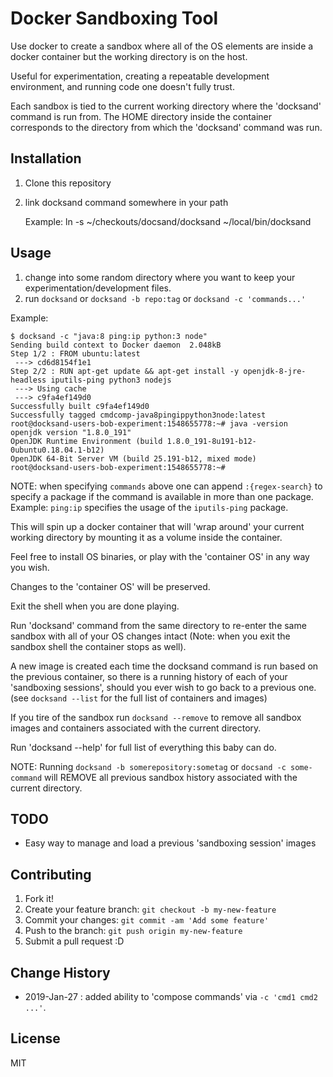 # Docker Sandboxing Tool

Use docker to create a sandbox where all of the OS elements are inside a docker
container but the working directory is on the host.

Useful for experimentation, creating a repeatable development environment, and running code one doesn't fully trust.  

Each sandbox is tied to the current working directory where the 'docksand' command
is run from. The HOME directory inside the container corresponds to the directory from which the 'docksand' command was run.

## Installation

1. Clone this repository
2. link docksand command somewhere in your path

	Example:  ln -s ~/checkouts/docsand/docksand ~/local/bin/docksand

## Usage

1. change into some random directory where you want to keep your experimentation/development files.
2. run `docksand` or `docksand -b repo:tag` or `docksand -c 'commands...'`

Example:
```
$ docksand -c "java:8 ping:ip python:3 node"
Sending build context to Docker daemon  2.048kB
Step 1/2 : FROM ubuntu:latest
 ---> cd6d8154f1e1
Step 2/2 : RUN apt-get update && apt-get install -y openjdk-8-jre-headless iputils-ping python3 nodejs
 ---> Using cache
 ---> c9fa4ef149d0
Successfully built c9fa4ef149d0
Successfully tagged cmdcomp-java8pingippython3node:latest
root@docksand-users-bob-experiment:1548655778:~# java -version
openjdk version "1.8.0_191"
OpenJDK Runtime Environment (build 1.8.0_191-8u191-b12-0ubuntu0.18.04.1-b12)
OpenJDK 64-Bit Server VM (build 25.191-b12, mixed mode)
root@docksand-users-bob-experiment:1548655778:~#
```

NOTE: when specifying `commands` above one can append `:{regex-search}` to specify a package if the command is available in more than one package. Example: `ping:ip` specifies the usage of the `iputils-ping` package.


This will spin up a docker container that will 'wrap around' your current working
directory by mounting it as a volume inside the container.

Feel free to install OS binaries, or play with the 'container OS' in any way you wish.

Changes to the 'container OS' will be preserved.

Exit the shell when you are done playing.

Run 'docksand' command from the same directory to re-enter the same sandbox with
all of your OS changes intact (Note: when you exit the sandbox shell the container
stops as well).

A new image is created each time the docksand command is run based on the previous
container, so there is a running history of each of your 'sandboxing sessions',
should you ever wish to go back to a previous one.
(see `docksand --list` for the full list of containers and images)

If you tire of the sandbox run `docksand --remove` to remove all sandbox images and containers associated with the current directory.

Run 'docksand --help' for full list of everything this baby can do.

NOTE: Running `docksand -b somerepository:sometag` or `docsand -c some-command` will REMOVE all previous sandbox history associated with the current directory.

## TODO

* Easy way to manage and load a previous 'sandboxing session' images

## Contributing

1. Fork it!
2. Create your feature branch: `git checkout -b my-new-feature`
3. Commit your changes: `git commit -am 'Add some feature'`
4. Push to the branch: `git push origin my-new-feature`
5. Submit a pull request :D

## Change History

- 2019-Jan-27 : added ability to 'compose commands' via `-c 'cmd1 cmd2 ...'`.


## License

MIT
